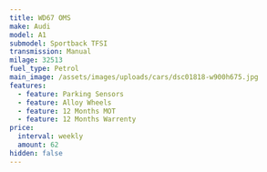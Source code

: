 ```yaml
---
title: WD67 OMS
make: Audi
model: A1
submodel: Sportback TFSI
transmission: Manual
milage: 32513
fuel_type: Petrol
main_image: /assets/images/uploads/cars/dsc01818-w900h675.jpg
features:
  - feature: Parking Sensors
  - feature: Alloy Wheels
  - feature: 12 Months MOT
  - feature: 12 Months Warrenty
price:
  interval: weekly
  amount: 62
hidden: false
---
```


